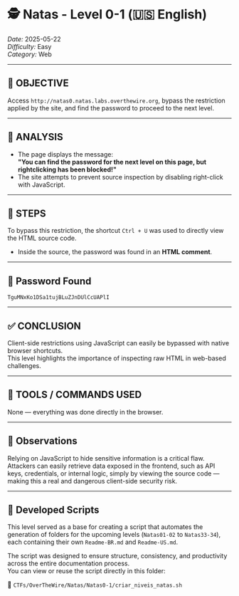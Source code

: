 # 🕵️ Natas - Level 0-1 (🇺🇸 English)  
*Date:* 2025-05-22  
*Difficulty:* Easy  
*Category:* Web

---

## 🎯 OBJECTIVE

Access `http://natas0.natas.labs.overthewire.org`, bypass the restriction applied by the site, and find the password to proceed to the next level.

---

## 🔎 ANALYSIS

- The page displays the message:  
  **"You can find the password for the next level on this page, but rightclicking has been blocked!"**
- The site attempts to prevent source inspection by disabling right-click with JavaScript.

---

## 🧱 STEPS

To bypass this restriction, the shortcut `Ctrl + U` was used to directly view the HTML source code.  
- Inside the source, the password was found in an **HTML comment**.

---

## 🔑 Password Found

```
TguMNxKo1DSa1tujBLuZJnDUlCcUAPlI
```

---

## ✅ CONCLUSION

Client-side restrictions using JavaScript can easily be bypassed with native browser shortcuts.  
This level highlights the importance of inspecting raw HTML in web-based challenges.

---

## 🧪 TOOLS / COMMANDS USED

None — everything was done directly in the browser.

---

## 🧠 Observations

Relying on JavaScript to hide sensitive information is a critical flaw.  
Attackers can easily retrieve data exposed in the frontend, such as API keys, credentials, or internal logic, simply by viewing the source code — making this a real and dangerous client-side security risk.

---

## 📎 Developed Scripts

This level served as a base for creating a script that automates the generation of folders for the upcoming levels (`Natas01-02` to `Natas33-34`), each containing their own `Readme-BR.md` and `Readme-US.md`.

The script was designed to ensure structure, consistency, and productivity across the entire documentation process.  
You can view or reuse the script directly in this folder:

📁 `CTFs/OverTheWire/Natas/Natas0-1/criar_niveis_natas.sh`

